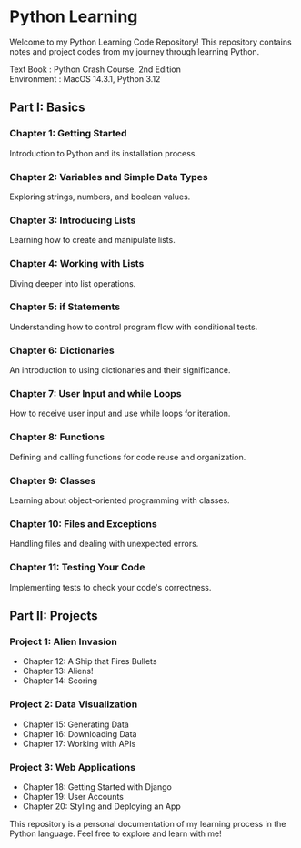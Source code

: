 # Python Learning

Welcome to my Python Learning Code Repository! This repository contains notes and project codes from my journey through learning Python.

Text Book : Python Crash Course, 2nd Edition  
Environment : MacOS 14.3.1, Python 3.12

## Part I: Basics

### Chapter 1: Getting Started
Introduction to Python and its installation process.

### Chapter 2: Variables and Simple Data Types
Exploring strings, numbers, and boolean values.

### Chapter 3: Introducing Lists
Learning how to create and manipulate lists.

### Chapter 4: Working with Lists
Diving deeper into list operations.

### Chapter 5: if Statements
Understanding how to control program flow with conditional tests.

### Chapter 6: Dictionaries
An introduction to using dictionaries and their significance.

### Chapter 7: User Input and while Loops
How to receive user input and use while loops for iteration.

### Chapter 8: Functions
Defining and calling functions for code reuse and organization.

### Chapter 9: Classes
Learning about object-oriented programming with classes.

### Chapter 10: Files and Exceptions
Handling files and dealing with unexpected errors.

### Chapter 11: Testing Your Code
Implementing tests to check your code's correctness.

## Part II: Projects

### Project 1: Alien Invasion
- Chapter 12: A Ship that Fires Bullets
- Chapter 13: Aliens!
- Chapter 14: Scoring

### Project 2: Data Visualization
- Chapter 15: Generating Data
- Chapter 16: Downloading Data
- Chapter 17: Working with APIs

### Project 3: Web Applications
- Chapter 18: Getting Started with Django
- Chapter 19: User Accounts
- Chapter 20: Styling and Deploying an App

This repository is a personal documentation of my learning process in the Python language. Feel free to explore and learn with me!

